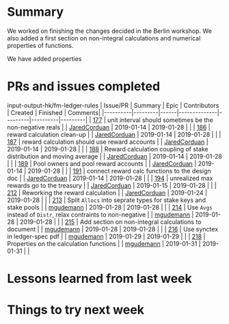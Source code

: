 # Summary

We worked on finishing the changes decided in the Berlin workshop. We also added
a first section on non-integral calculations and numerical properties of
functions.

We have added properties

# PRs and issues completed

input-output-hk/fm-ledger-rules
| Issue/PR | Summary | Epic | Contributors | Created | Finished | Comments|
|----------|---------|------|--------------|---------|----------|---------|
| [177](https://github.com/input-output-hk/fm-ledger-rules/issues/177) | unit interval should sometimes be the non-negative reals | | [JaredCorduan](https://github.com/JaredCorduan) | 2019-01-14 | 2019-01-28 | |
| [186](https://github.com/input-output-hk/fm-ledger-rules/issues/186) | reward calculation clean-up | | [JaredCorduan](https://github.com/JaredCorduan) | 2019-01-14 | 2019-01-28 | |
| [187](https://github.com/input-output-hk/fm-ledger-rules/issues/187) | reward calculation should use reward accounts | | [JaredCorduan](https://github.com/JaredCorduan) | 2019-01-14 | 2019-01-28 | |
| [188](https://github.com/input-output-hk/fm-ledger-rules/issues/188) | Reward calculation coupling of stake distribution and moving average | | [JaredCorduan](https://github.com/JaredCorduan) | 2019-01-14 | 2019-01-28 | |
| [189](https://github.com/input-output-hk/fm-ledger-rules/issues/189) | Pool owners and pool reward accounts | | [JaredCorduan](https://github.com/JaredCorduan) | 2019-01-14 | 2019-01-28 | |
| [191](https://github.com/input-output-hk/fm-ledger-rules/issues/191) | connect reward calc functions to the design doc | | [JaredCorduan](https://github.com/JaredCorduan) | 2019-01-14 | 2019-01-28 | |
| [194](https://github.com/input-output-hk/fm-ledger-rules/issues/194) | unrealized max rewards go to the treasury | | [JaredCorduan](https://github.com/JaredCorduan) | 2019-01-15 | 2019-01-28 | |
| [212](https://github.com/input-output-hk/fm-ledger-rules/pull/212) | Reworking the reward calculation | | [JaredCorduan](https://github.com/JaredCorduan) | 2019-01-24 | 2019-01-28 | |
| [213](https://github.com/input-output-hk/fm-ledger-rules/pull/213) | Split `Allocs` into seprate types for stake keys and stake pools | | [mgudemann](https://github.com/mgudemann) | 2019-01-28 | 2019-01-28 | |
| [214](https://github.com/input-output-hk/fm-ledger-rules/pull/214) | Use `Avgs` instead of `Distr`, relax contraints to non-negative | | [mgudemann](https://github.com/mgudemann) | 2019-01-28 | 2019-01-28 | |
| [215](https://github.com/input-output-hk/fm-ledger-rules/pull/215) | Add section on non-integral calculations to document | | [mgudemann](https://github.com/mgudemann) | 2019-01-28 | 2019-01-28 | |
| [216](https://github.com/input-output-hk/fm-ledger-rules/pull/216) | Use synctex in ledger-spec pdf | | [mgudemann](https://github.com/mgudemann) | 2019-01-29 | 2019-01-29 | |
| [218](https://github.com/input-output-hk/fm-ledger-rules/pull/218) | Properties on the calculation functions | | [mgudemann](https://github.com/mgudemann) | 2019-01-31 | 2019-01-31 | |

# Lessons learned from last week


# Things to try next week
